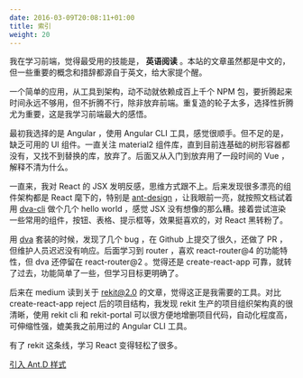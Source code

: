```yaml
---
date: 2016-03-09T20:08:11+01:00
title: 索引
weight: 20
---
```


我在学习前端，觉得最受用的技能是， **英语阅读** 。本站的文章虽然都是中文的，但一些重要的概念和措辞都源自于英文，给大家提个醒。

一个简单的应用，从工具到架构，动不动就依赖成百上千个 NPM 包，要折腾起来时间永远不够用，但不折腾不行，除非放弃前端。重复造的轮子太多，选择性折腾尤为重要，这是我学习前端最大的感悟。

最初我选择的是 Angular ，使用 Angular CLI 工具，感觉很顺手。但不足的是，缺乏可用的 UI 组件。一直关注 material2 组件库，直到目前连基础的树形容器都没有，又找不到替换的库，放弃了。后面又从入门到放弃用了一段时间的 Vue ，解释不清为什么。

一直来，我对 React 的 JSX 发明反感，思维方式跟不上。后来发现很多漂亮的组件架构都是 React 麾下的，特别是 [ant-design](https://ant.design/) ，让我眼前一亮，就按照文档试着用 [dva-cli](https://github.com/dvajs/dva-cli) 做个几个 hello world ，感觉 JSX 没有想像的那么糟。接着尝试渲染一些常用的组件，按钮、表格、提示框等，效果挺喜欢的，对 React 黑转粉了。

用 [dva](https://github.com/dvajs/dva) 套装的时候，发现了几个 bug ，在 Github 上提交了很久，还做了 PR ，但维护人员迟迟没有响应。后面学习到 router ，喜欢 react-router@4 的功能特性，但 dva 还停留在 react-router@2 。觉得还是 create-react-app 可靠，就转了过去，功能简单了一些，但学习目标更明确了。

后来在 medium 读到关于 [rekit@2.0](https://medium.com/@nate_wang/rekit-2-0-next-generation-react-development-ce8bbba51e94) 的文章，觉得这正是我需要的工具。对比 create-react-app reject 后的项目结构，我发现 rekit 生产的项目组织架构真的很清晰，使用 rekit cli 和 rekit-portal 可以很方便地增删项目代码，自动化程度高，可伸缩性强，媲美我之前用过的 Angular CLI 工具。

有了 rekit 这条线，学习 React 变得轻松了很多。

[引入 Ant.D 样式](/using-rekit)
